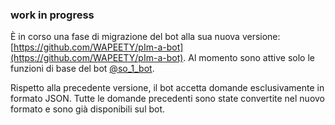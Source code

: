### work in progress

È in corso una fase di migrazione del bot alla sua nuova versione: [https://github.com/WAPEETY/pIm-a-bot](https://github.com/WAPEETY/pIm-a-bot).
Al momento sono attive solo le funzioni di base del bot [@so_1_bot](https://t.me/so_1_bot).

Rispetto alla precedente versione, il bot accetta domande esclusivamente in formato JSON. Tutte le domande precedenti sono state convertite nel nuovo formato e sono già disponibili sul bot.
